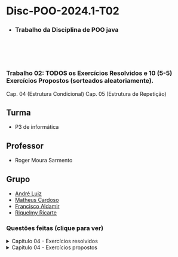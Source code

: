 # Disc-POO-2024.1-T02
* <h3>Trabalho da Disciplina de POO java<h3>
<br>
<br>

# <h3> Trabalho 02: TODOS os Exercícios Resolvidos  e 10 (5-5) Exercícios Propostos (sorteados aleatoriamente).
Cap. 04 (Estrutura Condicional) 
Cap. 05 (Estrutura de Repetição) 
<br>

 ## Turma
  - P3 de informática

  ## Professor
  - Roger Moura Sarmento

  ## Grupo
  - [André Luiz](https://github.com/Andre-Luiz-lopes)
  - [Matheus Cardoso](https://github.com/matheusct27)
  - [Francisco Aldamir](https://github.com/)
  - [Riquelmy Ricarte](https://github.com/Riquelmy77)
 
 ### Questões feitas (clique para ver)
<details>
  <summary>Capítulo 04 - Exercícios resolvidos</summary>

|Questão|Enunciado|
|-------|---------|
|01|A nota final de um estudante é calculada a partir de três notas atribuídas, respectivamente, a um trabalho de laboratório, a uma avaliação semestral e a um exame final. A média das três notas mencionadas

obedece aos pesos a seguir:

Nota PESO
Trabalho de laboratório 2
Avaliação semestral 3
Exame final 5

Faça um programa que receba as três notas, calcule e mostre a média ponderada e o conceito que segue
a tabela:

</details>

<details>
  <summary>Capítulo 04 - Exercícios propostos</summary>

|Questão|Enunciado|
|-------|---------|

</details>
